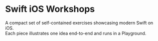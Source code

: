 # Swift iOS Workshops

A compact set of self-contained exercises showcasing modern Swift on iOS.  
Each piece illustrates one idea end-to-end and runs in a Playground.
